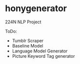 # honygenerator
224N NLP Project


ToDo: 
- Tumblr Scraper 
- Baseline Model 
- Language Model Generator
- Picture Keyword Tag generator 
